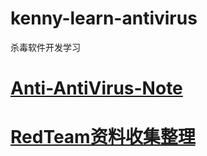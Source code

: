 # kenny-learn-antivirus
杀毒软件开发学习
# <a href="https://github.com/0xmaohou/Anti-AntiVirus-Note">Anti-AntiVirus-Note</a>
# <a href="https://github.com/0xmaohou/RedTeam">RedTeam资料收集整理</a>
